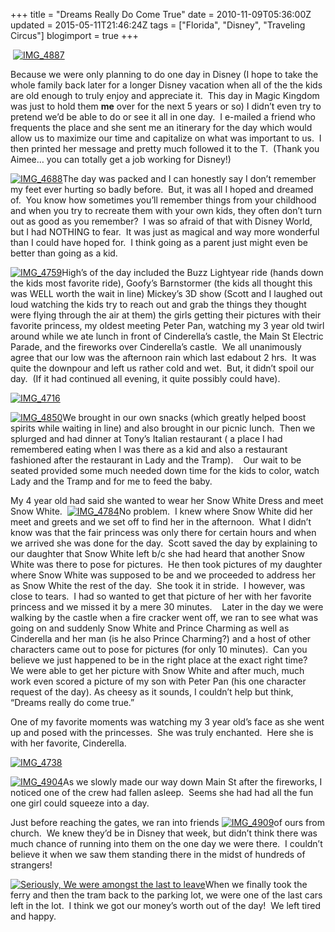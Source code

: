 +++
title = "Dreams Really Do Come True"
date = 2010-11-09T05:36:00Z
updated = 2015-05-11T21:46:24Z
tags = ["Florida", "Disney", "Traveling Circus"]
blogimport = true 
+++

&#160;[![IMG_4887](https://latc.s3.amazonaws.com/wp-content/uploads/2010/11/IMG_4887.jpg "IMG_4887")](https://latc.s3.amazonaws.com/wp-content/uploads/2010/11/IMG_4887.jpg)

Because we were only planning to do one day in Disney (I hope to take the whole family back later for a longer Disney vacation when all of the the kids are old enough to truly enjoy and appreciate it.&#160; This day in Magic Kingdom was just to hold 
them
 **me** over for the next 5 years or so) I didn’t even try to pretend we’d be able to do or see it all in one day.&#160; I e-mailed a friend who frequents the place and she sent me an itinerary for the day which would allow us to maximize our time and capitalize on what was important to us.&#160; I then printed her message and pretty much followed it to the T.&#160; (Thank you Aimee… you can totally get a job working for Disney!)

[![IMG_4688](https://latc.s3.amazonaws.com/wp-content/uploads/2010/11/IMG_4688.jpg "IMG_4688")](https://latc.s3.amazonaws.com/wp-content/uploads/2010/11/IMG_4688.jpg)The day was packed and I can honestly say I don’t remember my feet ever hurting so badly before.&#160; But, it was all I hoped and dreamed of.&#160; You know how sometimes you’ll remember things from your childhood and when you try to recreate them with your own kids, they often don’t turn out as good as you remember?&#160; I was so afraid of that with Disney World, but I had NOTHING to fear.&#160; It was just as magical and way more wonderful than I could have hoped for.&#160; I think going as a parent just might even be better than going as a kid.&#160; 

[![IMG_4759](https://latc.s3.amazonaws.com/wp-content/uploads/2010/11/IMG_4759.jpg "IMG_4759")](https://latc.s3.amazonaws.com/wp-content/uploads/2010/11/IMG_4759.jpg)High’s of the day included the Buzz Lightyear ride (hands down the kids most favorite ride), Goofy’s Barnstormer (the kids all thought this was WELL worth the wait in line) Mickey’s 3D show (Scott and I laughed out loud watching the kids try to reach out and grab the things they thought were flying through the air at them) the girls getting their pictures with their favorite princess, my oldest meeting Peter Pan, watching my 3 year old twirl around while we ate lunch in front of Cinderella’s castle, the Main St Electric Parade, and the fireworks over Cinderella’s castle.&#160; We all unanimously agree that our low was the afternoon rain which last edabout 2 hrs.&#160; It was quite the downpour and left us rather cold and wet.&#160; But, it didn’t spoil our day.&#160; (If it had continued all evening, it quite possibly could have).

[![IMG_4716](https://latc.s3.amazonaws.com/wp-content/uploads/2010/11/IMG_4716.jpg "IMG_4716")](https://latc.s3.amazonaws.com/wp-content/uploads/2010/11/IMG_4716.jpg)

[![IMG_4850](https://latc.s3.amazonaws.com/wp-content/uploads/2010/11/IMG_4850.jpg "IMG_4850")](https://latc.s3.amazonaws.com/wp-content/uploads/2010/11/IMG_4850.jpg)We brought in our own snacks (which greatly helped boost spirits while waiting in line) and also brought in our picnic lunch.&#160; Then we splurged and had dinner at Tony’s Italian restaurant ( a place I had remembered eating when I was there as a kid and also a restaurant fashioned after the restaurant in Lady and the Tramp).&#160;&#160;&#160; Our wait to be seated provided some much needed down time for the kids to color, watch Lady and the Tramp and for me to feed the baby.&#160; 

My 4 year old had said she wanted to wear her Snow White Dress and meet Snow White.&#160; [![IMG_4784](https://latc.s3.amazonaws.com/wp-content/uploads/2010/11/IMG_4784.jpg "IMG_4784")](https://latc.s3.amazonaws.com/wp-content/uploads/2010/11/IMG_4784.jpg)No problem.&#160; I knew where Snow White did her meet and greets and we set off to find her in the afternoon.&#160; What I didn’t know was that the fair princess was only there for certain hours and when we arrived she was done for the day.&#160; Scott saved the day by explaining to our daughter that Snow White left b/c she had heard that another Snow White was there to pose for pictures.&#160; He then took pictures of my daughter where Snow White was supposed to be and we proceeded to address her as Snow White the rest of the day.&#160; She took it in stride.&#160; I however, was close to tears.&#160; I had so wanted to get that picture of her with her favorite princess and we missed it by a mere 30 minutes.&#160;&#160;&#160; Later in the day we were walking by the castle when a fire cracker went off, we ran to see what was going on and suddenly Snow White and Prince Charming as well as Cinderella and her man (is he also Prince Charming?) and a host of other characters came out to pose for pictures (for only 10 minutes).&#160; Can you believe we just happened to be in the right place at the exact right time?&#160; We were able to get her picture with Snow White and after much, much work even scored a picture of my son with Peter Pan (his one character request of the day). As cheesy as it sounds, I couldn’t help but think, “Dreams really do come true.”

One of my favorite moments was watching my 3 year old’s face as she went up and posed with the princesses.&#160; She was truly enchanted.&#160; Here she is with her favorite, Cinderella.&#160; 

[![IMG_4738](https://latc.s3.amazonaws.com/wp-content/uploads/2010/11/IMG_4738.jpg "IMG_4738")](https://latc.s3.amazonaws.com/wp-content/uploads/2010/11/IMG_4738.jpg)

[![IMG_4904](https://latc.s3.amazonaws.com/wp-content/uploads/2010/11/IMG_4904.jpg "IMG_4904")](https://latc.s3.amazonaws.com/wp-content/uploads/2010/11/IMG_4904.jpg)As we slowly made our way down Main St after the fireworks, I noticed one of the crew had fallen asleep.&#160; Seems she had had all the fun one girl could squeeze into a day. 

Just before reaching the gates, we ran into friends [![IMG_4909](https://latc.s3.amazonaws.com/wp-content/uploads/2010/11/IMG_4909.jpg "IMG_4909")](https://latc.s3.amazonaws.com/wp-content/uploads/2010/11/IMG_4909.jpg)of ours from church.&#160; We knew they’d be in Disney that week, but didn’t think there was much chance of running into them on the one day we were there.&#160; I couldn’t believe it when we saw them standing there in the midst of hundreds of strangers! 

[![Seriously, We were amongst the last to leave](https://latc.s3.amazonaws.com/wp-content/uploads/2010/11/IMG_4926.jpg "Seriously, We were amongst the last to leave")](https://latc.s3.amazonaws.com/wp-content/uploads/2010/11/IMG_4926.jpg)When we finally took the ferry and then the tram back to the parking lot, we were one of the last cars left in the lot.&#160; I think we got our money’s worth out of the day!&#160; We left tired and happy. 
